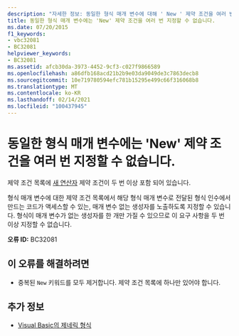 ```yaml
---
description: "자세한 정보: 동일한 형식 매개 변수에 대해 ' New ' 제약 조건을 여러 번 지정할 수 없습니다."
title: 동일한 형식 매개 변수에는 'New' 제약 조건을 여러 번 지정할 수 없습니다.
ms.date: 07/20/2015
f1_keywords:
- vbc32081
- BC32081
helpviewer_keywords:
- BC32081
ms.assetid: afcb30da-3973-4452-9cf3-c027f9866589
ms.openlocfilehash: a86dfb168acd21b2b9e03da9049de3c7863decb8
ms.sourcegitcommit: 10e719780594efc781b15295e499c66f316068b8
ms.translationtype: MT
ms.contentlocale: ko-KR
ms.lasthandoff: 02/14/2021
ms.locfileid: "100437945"
---
```

# <a name="new-constraint-cannot-be-specified-multiple-times-for-the-same-type-parameter"></a>동일한 형식 매개 변수에는 'New' 제약 조건을 여러 번 지정할 수 없습니다.

제약 조건 목록에 [새 연산자](../language-reference/operators/new-operator.md) 제약 조건이 두 번 이상 포함 되어 있습니다.  
  
 형식 매개 변수에 대한 제약 조건 목록에서 해당 형식 매개 변수로 전달된 형식 인수에서 만드는 코드가 액세스할 수 있는, 매개 변수 없는 생성자를 노출하도록 지정할 수 있습니다. 형식이 매개 변수가 없는 생성자를 한 개만 가질 수 있으므로 이 요구 사항을 두 번 이상 지정할 수 없습니다.  
  
 **오류 ID:** BC32081  
  
## <a name="to-correct-this-error"></a>이 오류를 해결하려면  
  
- 중복된 `New` 키워드를 모두 제거합니다. 제약 조건 목록에 하나만 있어야 합니다.  
  
## <a name="see-also"></a>추가 정보

- [Visual Basic의 제네릭 형식](../programming-guide/language-features/data-types/generic-types.md)
